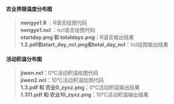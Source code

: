 #### 农业界限温度分布图
> **nongye1.R** ：R语言绘图代码<br>
> **nongye1.ncl** ：ncl语言绘图代码<br>
> **startday.png 和 totaldays.png**：R语言输出结果<br>
> **1.2.pdf和start_day_ncl.png和total_day_ncl**：ncl绘图输出结果
#### 活动积温分布图
> **jiwen.ncl**：0℃活动积温绘图代码<br>
> **jiwen2.ncl**：10℃活动积温绘图代码<br>
> **1.3.pdf 和 农业0_zyxz.png**：0℃活动积温输出结果<br>
> **1.311.pdf 和 农业10_zyxz.png**：10℃活动积温输出结果
